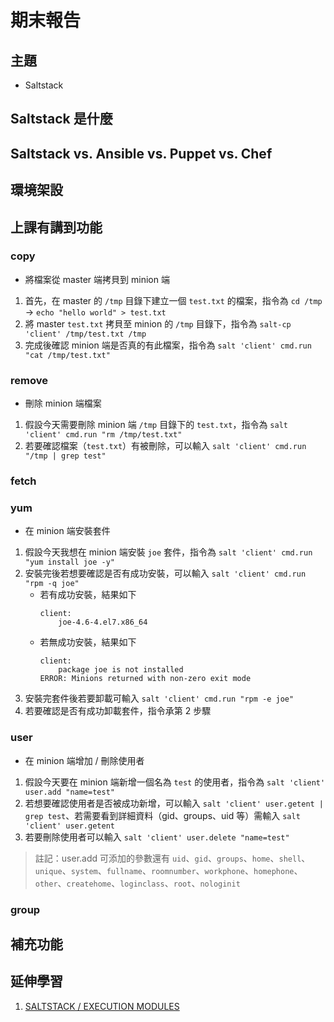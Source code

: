 # 期末報告
## 主題
* Saltstack

## Saltstack 是什麼

## Saltstack vs. Ansible vs. Puppet vs. Chef

## 環境架設

## 上課有講到功能
### copy
* 將檔案從 master 端拷貝到 minion 端
1. 首先，在 master 的 `/tmp` 目錄下建立一個 `test.txt` 的檔案，指令為 `cd /tmp` -> `echo "hello world" > test.txt`
2. 將 master `test.txt` 拷貝至 minion 的 `/tmp` 目錄下，指令為 `salt-cp 'client' /tmp/test.txt /tmp`
3. 完成後確認 minion 端是否真的有此檔案，指令為 `salt 'client' cmd.run "cat /tmp/test.txt"`


### remove
* 刪除 minion 端檔案
1. 假設今天需要刪除 minion 端 `/tmp` 目錄下的 `test.txt`，指令為 `salt 'client' cmd.run "rm /tmp/test.txt"`
2. 若要確認檔案（`test.txt`）有被刪除，可以輸入 `salt 'client' cmd.run "/tmp | grep test"`

### fetch

### yum
* 在 minion 端安裝套件
1. 假設今天我想在 minion 端安裝 `joe` 套件，指令為 `salt 'client' cmd.run "yum install joe -y"`
2. 安裝完後若想要確認是否有成功安裝，可以輸入 `salt 'client' cmd.run "rpm -q joe"`
    * 若有成功安裝，結果如下
        ```
        client:
            joe-4.6-4.el7.x86_64
        ```
    * 若無成功安裝，結果如下
        ```
        client:
            package joe is not installed
        ERROR: Minions returned with non-zero exit mode
        ```
3. 安裝完套件後若要卸載可輸入 `salt 'client' cmd.run "rpm -e joe"`
4. 若要確認是否有成功卸載套件，指令承第 2 步驟

### user
* 在 minion 端增加 / 刪除使用者
1. 假設今天要在 minion 端新增一個名為 `test` 的使用者，指令為 `salt 'client' user.add "name=test"`
2. 若想要確認使用者是否被成功新增，可以輸入 `salt 'client' user.getent | grep test`、若需要看到詳細資料（gid、groups、uid 等）需輸入 `salt 'client' user.getent`
3. 若要刪除使用者可以輸入 `salt 'client' user.delete "name=test"`
> 註記：user.add 可添加的參數還有 `uid`、`gid`、`groups`、`home`、`shell`、`unique`、`system`、`fullname`、`roomnumber`、`workphone`、`homephone`、`other`、`createhome`、`loginclass`、`root`、`nologinit`


### group

## 補充功能

## 延伸學習
1. [SALTSTACK / EXECUTION MODULES](https://docs.saltstack.com/en/latest/ref/modules/all/index.html)